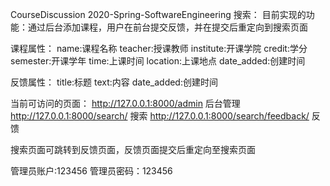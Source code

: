 CourseDiscussion
2020-Spring-SoftwareEngineering
搜索：
目前实现的功能：通过后台添加课程，用户在前台提交反馈，并在提交后重定向到搜索页面

课程属性：
name:课程名称
teacher:授课教师
institute:开课学院
credit:学分
semester:开课学年
time:上课时间
location:上课地点
date_added:创建时间

反馈属性：
title:标题
text:内容
date_added:创建时间

当前可访问的页面：
http://127.0.0.1:8000/admin 后台管理
http://127.0.0.1:8000/search/ 搜索
http://127.0.0.1:8000/search/feedback/ 反馈

搜索页面可跳转到反馈页面，反馈页面提交后重定向至搜索页面


管理员账户:123456
管理员密码：123456
